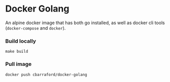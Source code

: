Docker Golang
=============

An alpine docker image that has both go installed, as well as docker cli tools
(`docker-compose` and `docker`).

### Build locally
```
make build
```

### Pull image
```
docker push cbarraford/docker-golang
```
